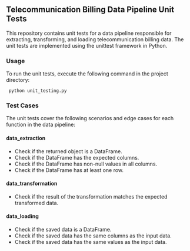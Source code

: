 ## Telecommunication Billing Data Pipeline Unit Tests
This repository contains unit tests for a data pipeline responsible for extracting, transforming, and loading telecommunication billing data. The unit tests are implemented using the unittest framework in Python.

### Usage
To run the unit tests, execute the following command in the project directory:

` python unit_testing.py`
### Test Cases
The unit tests cover the following scenarios and edge cases for each function in the data pipeline:

#### data_extraction
* Check if the returned object is a DataFrame.
* Check if the DataFrame has the expected columns.
* Check if the DataFrame has non-null values in all columns.
* Check if the DataFrame has at least one row.
  
#### data_transformation
* Check if the result of the transformation matches the expected transformed data.

#### data_loading
* Check if the saved data is a DataFrame.
* Check if the saved data has the same columns as the input data.
* Check if the saved data has the same values as the input data.
